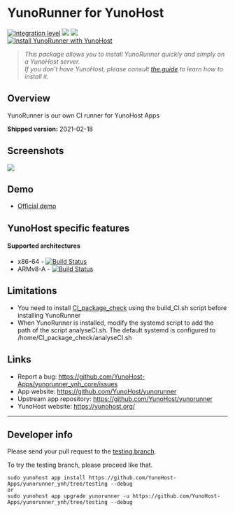 # YunoRunner for YunoHost

[![Integration level](https://dash.yunohost.org/integration/yunorunner.svg)](https://dash.yunohost.org/appci/app/yunorunner) ![](https://ci-apps.yunohost.org/ci/badges/yunorunner.status.svg) ![](https://ci-apps.yunohost.org/ci/badges/yunorunner.maintain.svg)  
[![Install YunoRunner with YunoHost](https://install-app.yunohost.org/install-with-yunohost.svg)](https://install-app.yunohost.org/?app=yunorunner)

> *This package allows you to install YunoRunner quickly and simply on a YunoHost server.  
If you don't have YunoHost, please consult [the guide](https://yunohost.org/#/install) to learn how to install it.*

## Overview
YunoRunner is our own CI runner for YunoHost Apps

**Shipped version:** 2021-02-18

## Screenshots

![](https://user-images.githubusercontent.com/30271971/52810447-e06b5600-3092-11e9-9853-fb46e46fda65.PNG)

## Demo

* [Official demo](https://ci-apps.yunohost.org)

## YunoHost specific features

#### Supported architectures

* x86-64 - [![Build Status](https://ci-apps.yunohost.org/ci/logs/yunorunner%20%28Apps%29.svg)](https://ci-apps.yunohost.org/ci/apps/yunorunner/)
* ARMv8-A - [![Build Status](https://ci-apps-arm.yunohost.org/ci/logs/yunorunner%20%28Apps%29.svg)](https://ci-apps-arm.yunohost.org/ci/apps/yunorunner/)

## Limitations

* You need to install [CI_package_check](https://github.com/YunoHost/CI_package_check) using the build_CI.sh script before installing YunoRunner
* When YunoRunner is installed, modify the systemd script to add the path of the script analyseCI.sh. The default systemd is configured to /home/CI_package_check/analyseCI.sh 

## Links

 * Report a bug: https://github.com/YunoHost-Apps/yunorunner_ynh_core/issues
 * App website: https://github.com/YunoHost/yunorunner
 * Upstream app repository: https://github.com/YunoHost/yunorunner
 * YunoHost website: https://yunohost.org/

---

## Developer info

Please send your pull request to the [testing branch](https://github.com/YunoHost-Apps/yunorunner_ynh/tree/testing).

To try the testing branch, please proceed like that.
```
sudo yunohost app install https://github.com/YunoHost-Apps/yunorunner_ynh/tree/testing --debug
or
sudo yunohost app upgrade yunorunner -u https://github.com/YunoHost-Apps/yunorunner_ynh/tree/testing --debug
```
